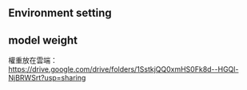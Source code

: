 ## Environment setting 



## model weight
權重放在雲端：https://drive.google.com/drive/folders/1SstkjQQ0xmHS0Fk8d--HGQl-NjBRWSrt?usp=sharing
